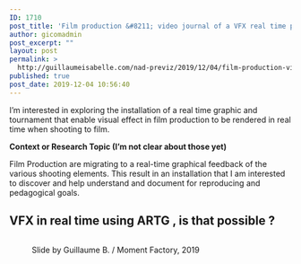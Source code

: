```yaml
---
ID: 1710
post_title: 'Film production &#8211; video journal of a VFX real time production environment installation'
author: gicomadmin
post_excerpt: ""
layout: post
permalink: >
  http://guillaumeisabelle.com/nad-previz/2019/12/04/film-production-video-journal-of-a-vfx-real-time-production-environment-installation/
published: true
post_date: 2019-12-04 10:56:40
---
```

<!-- wp:paragraph -->

I’m interested in exploring the installation of a real time graphic and tournament that enable visual effect in film production to be rendered in real time when shooting to film.

<!-- /wp:paragraph -->

<!-- wp:paragraph -->

**Context or Research Topic (I’m not clear about those yet)**

<!-- /wp:paragraph -->

<!-- wp:paragraph -->

Film Production are migrating to a real-time graphical feedback of the various shooting elements. This result in an installation that I am interested to discover and help understand and document for reproducing and pedagogical goals. 

<!-- /wp:paragraph -->

<!-- wp:heading -->

## **VFX in real time using ARTG , is that possible ?**

<!-- /wp:heading -->

<!-- wp:more -->

<!--more-->

<!-- /wp:more -->

<!-- wp:image {"id":1709} --><figure class="wp-block-image">

<img src="http://guillaumeisabelle.com/nad-previz/wp-content/uploads/sites/19/2019/12/img_7273.jpg" alt="" class="wp-image-1709" /><figcaption>Slide by Guillaume B. / Moment Factory, 2019</figcaption></figure> <!-- /wp:image -->